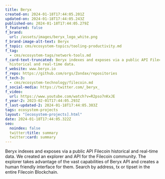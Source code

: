 ```yaml
---
title: Beryx
created-on: 2024-01-18T17:44:05.201Z
updated-on: 2024-01-18T17:44:05.243Z
published-on: 2024-01-18T17:44:05.279Z
f_featured: false
f_brand:
  url: /assets/images/beryx_logo_white.png
f_brand-image-alt-text: Beryx
f_topic: cms/ecosystem-topics/tooling-productivity.md
f_tag:
  - cms/ecosystem-tags/network-tools.md
f_card-text-truncated: Beryx indexes and exposes via a public API Filecoin
  historical and real-time data.
f_website: www.beryx.io
f_repo: https://github.com/orgs/Zondax/repositories
f_tech-3:
  - cms/ecosystem-technology/filecoin.md
f_social-media: https://twitter.com/_beryx_
f_video:
  url: https://www.youtube.com/watch?v=R2pso7nKxJE
f_year-2: 2023-02-01T17:44:05.293Z
f_last-updated-2: 2024-01-18T17:44:05.303Z
tags: ecosystem-projects
layout: "[ecosystem-projects].html"
date: 2024-01-18T17:44:05.322Z
seo:
  noindex: false
  twitter:title: summary
  twitter:card: summary
---
```

Beryx indexes and exposes via a public API Filecoin historical and real-time data. We created an explorer and API for the Filecoin community. The explorer takes advantage of the vast capabilities of Beryx API and creates a human friendly interface for them. Search by address, tx or tipset in the entire Filecoin Blockchain.